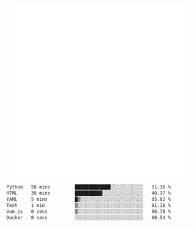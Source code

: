 <div align="center">
    <a href="https://konst.fish">
        <img src="https://raw.githubusercontent.com/konstfish/konstfish/master/fish.svg" alt="Logo" width="450"/>
    </a>
</div>

<!--START_SECTION:waka-->

```text
Python   50 mins         █████████████░░░░░░░░░░░░   51.36 %
HTML     39 mins         ██████████░░░░░░░░░░░░░░░   40.37 %
YAML     5 mins          █▒░░░░░░░░░░░░░░░░░░░░░░░   05.82 %
Text     1 min           ▒░░░░░░░░░░░░░░░░░░░░░░░░   01.18 %
Vue.js   0 secs          ▒░░░░░░░░░░░░░░░░░░░░░░░░   00.70 %
Docker   0 secs          ░░░░░░░░░░░░░░░░░░░░░░░░░   00.54 %
```

<!--END_SECTION:waka-->
